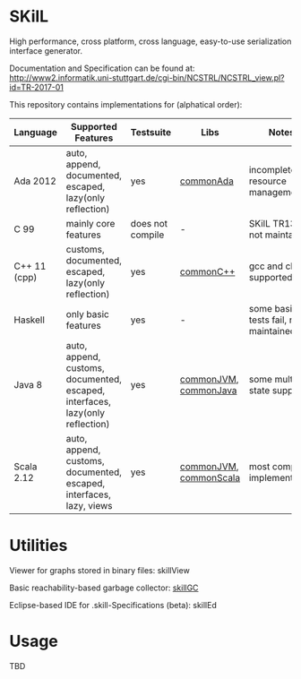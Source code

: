 SKilL
=====

High performance, cross platform, cross language, easy-to-use serialization interface generator.

Documentation and Specification can be found at:
http://www2.informatik.uni-stuttgart.de/cgi-bin/NCSTRL/NCSTRL_view.pl?id=TR-2017-01


This repository contains implementations for (alphatical order):

Language|Supported Features|Testsuite|Libs|Notes
-------|------------------|---------|----|-----
Ada 2012 |auto, append, documented, escaped, lazy(only reflection)| yes | [commonAda](https://github.com/skill-lang/adaCommon) | incomplete resource management
C 99 |mainly core features| does not compile | - | SKilL TR13, not maintained
C++ 11 (cpp) |customs, documented, escaped, lazy(only reflection)| yes | [commonC++](https://github.com/skill-lang/cppCommon) | gcc and clang supported
Haskell | only basic features | yes | - | some basic tests fail, not maintained
Java 8 |auto, append, customs, documented, escaped, interfaces, lazy(only reflection)| yes | [commonJVM](https://github.com/skill-lang/jvmCommon), [commonJava](https://github.com/skill-lang/javaCommon) | some multi-state support
Scala 2.12 |auto, append, customs, documented, escaped, interfaces, lazy, views| yes | [commonJVM](https://github.com/skill-lang/jvmCommon), [commonScala](https://github.com/skill-lang/scalaCommon) | most complete implementation


Utilities
=========

Viewer for graphs stored in binary files: skillView

Basic reachability-based garbage collector: [skillGC](https://github.com/skill-lang/skillGC)

Eclipse-based IDE for .skill-Specifications (beta): skillEd


Usage
=====

TBD
